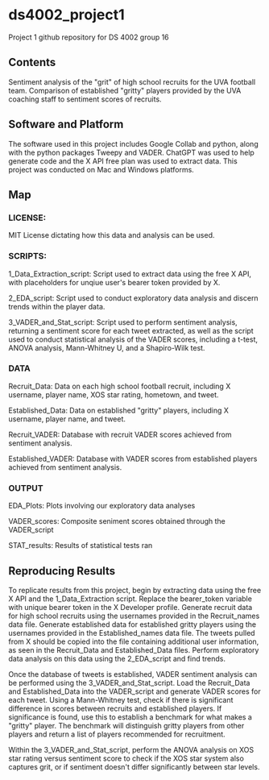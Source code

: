 
# ds4002_project1

Project 1 github repository for DS 4002 group 16

## Contents

Sentiment analysis of the "grit" of high school recruits for the UVA football team. Comparison of established "gritty" players provided by the UVA coaching staff to sentiment scores of recruits.

## Software and Platform

The software used in this project includes Google Collab and python, along with the python packages Tweepy and VADER. ChatGPT was used to help generate code and the X API free plan was used to extract data. This project was conducted on Mac and Windows platforms.

## Map

### LICENSE: 

MIT License dictating how this data and analysis can be used.

### SCRIPTS:

1_Data_Extraction_script: Script used to extract data using the free X API, with placeholders for unqiue user's bearer token provided by X.

2_EDA_script: Script used to conduct exploratory data analysis and discern trends within the player data.

3_VADER_and_Stat_script: Script used to perform sentiment analysis, returning a sentiment score for each tweet extracted, as well as the script used to conduct statistical analysis of the VADER scores, including a t-test, ANOVA analysis, Mann-Whitney U, and a Shapiro-Wilk test.

### DATA

Recruit_Data: Data on each high school football recruit, including X username, player name, XOS star rating, hometown, and tweet.

Established_Data: Data on established "gritty" players, including X username, player name, and tweet.

Recruit_VADER: Database with recruit VADER scores achieved from sentiment analysis.

Established_VADER: Database with VADER scores from established players achieved from sentiment analysis.

### OUTPUT

EDA_Plots: Plots involving our exploratory data analyses

VADER_scores: Composite seniment scores obtained through the VADER_script

STAT_results: Results of statistical tests ran

## Reproducing Results

To replicate results from this project, begin by extracting data using the free X API and the 1_Data_Extraction script. Replace the bearer_token variable with unique bearer token in the X Developer profile. Generate recruit data for high school recruits using the usernames provided in the Recruit_names data file. Generate established data for established gritty players using the usernames provided in the Established_names data file. The tweets pulled from X should be copied into the file containing additional user information, as seen in the Recruit_Data and Established_Data files. Perform exploratory data analysis on this data using the 2_EDA_script and find trends.

Once the database of tweets is established, VADER sentiment analysis can be performed using the 3_VADER_and_Stat_script. Load the Recruit_Data and Established_Data into the VADER_script and generate VADER scores for each tweet. Using a Mann-Whitney test, check if there is significant difference in scores between recruits and established players. If significance is found, use this to establish a benchmark for what makes a "gritty" player. The benchmark will distinguish gritty players from other players and return a list of players recommended for recruitment.

Within the 3_VADER_and_Stat_script, perform the ANOVA analysis on XOS star rating versus sentiment score to check if the XOS star system also captures grit, or if sentiment doesn't differ significantly between star levels. 


